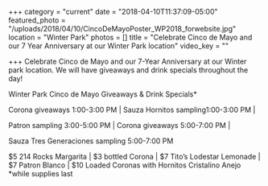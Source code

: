 +++
category = "current"
date = "2018-04-10T11:37:09-05:00"
featured_photo = "/uploads/2018/04/10/CincoDeMayoPoster_WP2018_forwebsite.jpg"
location = "Winter Park"
photos = []
title = "Celebrate Cinco de Mayo and our 7 Year Anniversary at our Winter Park location"
video_key = ""

+++
Celebrate Cinco de Mayo and our 7-Year Anniversary at our Winter park location. We will have giveaways and drink specials throughout the day!

Winter Park Cinco de Mayo Giveaways & Drink Specials\*

Corona giveaways 1:00-3:00 PM | Sauza Hornitos sampling1:00-3:00 PM | 

Patron sampling 3:00-5:00 PM | Corona giveaways 5:00-7:00 PM | 

Sauza Tres Generaciones sampling 5:00-7:00 PM

\$5 214 Rocks Margarita | $3 bottled Corona | $7 Tito’s Lodestar Lemonade | $7 Patron Blanco | $10 Loaded Coronas with Hornitos Cristalino Anejo \*while supplies last